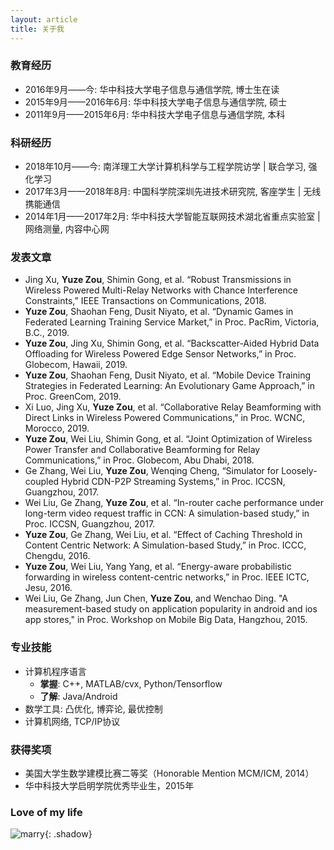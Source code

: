 ```yaml
---
layout: article
title: 关于我
---
```


### 教育经历

- 2016年9月——今: 华中科技大学电子信息与通信学院, 博士生在读
- 2015年9月——2016年6月: 华中科技大学电子信息与通信学院, 硕士
- 2011年9月——2015年6月: 华中科技大学电子信息与通信学院, 本科

### 科研经历

- 2018年10月——今: 南洋理工大学计算机科学与工程学院访学 \| 联合学习, 强化学习
- 2017年3月——2018年8月: 中国科学院深圳先进技术研究院, 客座学生 \| 无线携能通信
- 2014年1月——2017年2月: 华中科技大学智能互联网技术湖北省重点实验室 \| 网络测量, 内容中心网

### 发表文章

- Jing Xu, **Yuze Zou**, Shimin Gong, et al. “Robust Transmissions in Wireless Powered Multi-Relay Networks with Chance Interference Constraints,” IEEE Transactions on Communications, 2018.  
- **Yuze Zou**, Shaohan Feng, Dusit Niyato, et al. “Dynamic Games in Federated Learning Training Service Market,” in Proc. PacRim, Victoria, B.C., 2019.  
- **Yuze Zou**, Jing Xu, Shimin Gong, et al. “Backscatter-Aided Hybrid Data Offloading for Wireless Powered Edge Sensor Networks,” in Proc. Globecom, Hawaii, 2019.  
- **Yuze Zou**, Shaohan Feng, Dusit Niyato, et al. “Mobile Device Training Strategies in Federated Learning: An Evolutionary Game Approach,” in Proc. GreenCom, 2019.  
- Xi Luo, Jing Xu, **Yuze Zou**, et al. “Collaborative Relay Beamforming with Direct Links in Wireless Powered Communications,” in Proc. WCNC, Morocco, 2019.  
- **Yuze Zou**, Wei Liu, Shimin Gong, et al. “Joint Optimization of Wireless Power Transfer and Collaborative Beamforming for Relay Communications,” in Proc. Globecom, Abu Dhabi, 2018.  
- Ge Zhang, Wei Liu, **Yuze Zou**, Wenqing Cheng, “Simulator for Loosely-coupled Hybrid CDN-P2P Streaming Systems,” in Proc. ICCSN, Guangzhou, 2017.  
- Wei Liu, Ge Zhang, **Yuze Zou**, et al. “In-router cache performance under long-term video request traffic in CCN: A simulation-based study,” in Proc. ICCSN, Guangzhou, 2017.  
- **Yuze Zou**, Ge Zhang, Wei Liu, et al. “Effect of Caching Threshold in Content Centric Network: A Simulation-based Study,” in Proc. ICCC, Chengdu, 2016.  
- **Yuze Zou**, Wei Liu, Yang Yang, et al. “Energy-aware probabilistic forwarding in wireless content-centric networks,” in Proc. IEEE ICTC, Jesu, 2016.  
- Wei Liu, Ge Zhang, Jun Chen, **Yuze Zou**, and Wenchao Ding. "A measurement-based study on application popularity in android and ios app stores," in Proc. Workshop on Mobile Big Data, Hangzhou, 2015.  

### 专业技能

- 计算机程序语言
	- **掌握**: C++, MATLAB/cvx, Python/Tensorflow
	- **了解**: Java/Android
- 数学工具: 凸优化, 博弈论, 最优控制
- 计算机网络, TCP/IP协议

### 获得奖项

- 美国大学生数学建模比赛二等奖（Honorable Mention MCM/ICM, 2014）  
- 华中科技大学启明学院优秀毕业生，2015年

### Love of my life

![marry](https://user-images.githubusercontent.com/16682999/63209475-d2ff5900-c113-11e9-9fe2-a7535cafa22c.JPG){: .shadow}